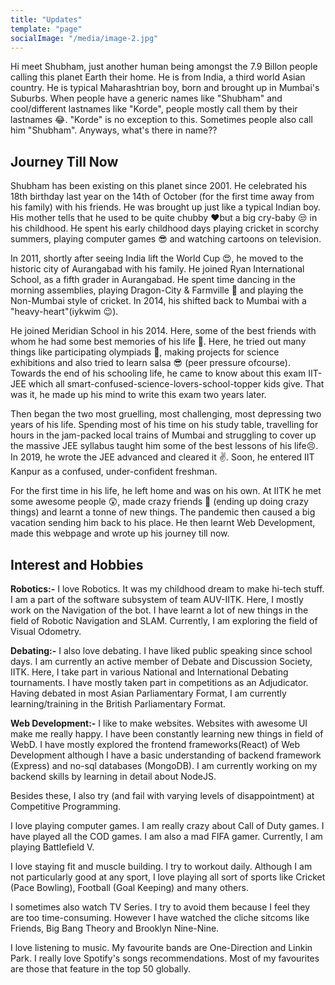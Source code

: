 ```yaml
---
title: "Updates"
template: "page"
socialImage: "/media/image-2.jpg"
---
```


Hi meet Shubham, just another human being amongst the 7.9 Billon people calling this planet Earth their home. He is from India, a third world Asian country. He is typical Maharashtrian boy, born and brought up in Mumbai's Suburbs. When people have a generic names like "Shubham" and cool/different lastnames like "Korde", people mostly call them by their lastnames 😂. "Korde" is no exception to this. Sometimes people also call him "Shubham". Anyways, what's there in name??
<!-- 
*Donec eu libero sit amet quam egestas semper. Aenean ultricies mi vitae est. Mauris placerat eleifend leo. Quisque sit amet est et sapien ullamcorper pharetra. Vestibulum erat wisi, condimentum sed, commodo vitae, ornare sit amet, wisi.* -->

## Journey Till Now

Shubham has been existing on this planet since 2001. He celebrated his 18th birthday last year on the 14th of October (for the first time away from his family) with his friends. He was brought up just like a typical Indian boy. His mother tells that he used to be quite chubby ♥but a big cry-baby 😒 in his childhood. He spent his early childhood days playing cricket in scorchy summers, playing computer games 😎 and watching cartoons on television.

In 2011, shortly after seeing India lift the World Cup 😍, he moved to the historic city of Aurangabad with his family. He joined Ryan International School, as a fifth grader in Aurangabad. He spent time dancing in the morning assemblies, playing Dragon-City & Farmville 🤩 and playing the Non-Mumbai style of cricket. In 2014, his shifted back to Mumbai with a "heavy-heart"(iykwim 😉).

He joined Meridian School in his 2014. Here, some of the best friends with whom he had some best memories of his life 🥰. Here, he tried out many things like participating olympiads 🤔, making projects for science exhibitions and also tried to learn salsa 😎 (peer pressure ofcourse). Towards the end of his schooling life, he came to know about this exam IIT-JEE which all smart-confused-science-lovers-school-topper kids give. That was it, he made up his mind to write this exam two years later.

Then began the two most gruelling, most challenging, most depressing two years of his life. Spending most of his time on his study table, travelling for hours in the jam-packed local trains of Mumbai and struggling to cover up the massive JEE syllabus taught him some of the best lessons of his life😣. In 2019, he wrote the JEE advanced and cleared it ✌. Soon, he entered IIT Kanpur as a confused, under-confident freshman.

For the first time in his life, he left home and was on his own. At IITK he met some awesome people 😲, made crazy friends 🥳 (ending up doing crazy things) and learnt a tonne of new things. The pandemic then caused a big vacation sending him back to his place. He then learnt Web Development, made this webpage and wrote up his journey till now.

## Interest and Hobbies

**Robotics:-** I love Robotics. It was my childhood dream to make hi-tech stuff. I am a part of the software subsystem of team AUV-IITK. Here, I mostly work on the Navigation of the bot. I have learnt a lot of new things in the field of Robotic Navigation and SLAM. Currently, I am exploring the field of Visual Odometry.

**Debating:-** I also love debating. I have liked public speaking since school days. I am currently an active member of Debate and Discussion Society, IITK. Here, I take part in various National and International Debating tournaments. I have mostly taken part in competitions as an Adjudicator. Having debated in most Asian Parliamentary Format, I am currently learning/training in the British Parliamentary Format.

**Web Development:-** I like to make websites. Websites with awesome UI make me really happy. I have been constantly learning new things in field of WebD. I have mostly explored the frontend frameworks(React) of Web Development although I have a basic understanding of backend framework (Express) and no-sql databases (MongoDB). I am currently working on my backend skills by learning in detail about NodeJS.

Besides these, I also try (and fail with varying levels of disappointment) at Competitive Programming.

I love playing computer games. I am really crazy about Call of Duty games. I have played all the COD games. I am also a mad FIFA gamer. Currently, I am playing Battlefield V.

I love staying fit and muscle building. I try to workout daily. Although I am not particularly good at any sport, I love playing all sort of sports like Cricket (Pace Bowling), Football (Goal Keeping) and many others.

I sometimes also watch TV Series. I try to avoid them because I feel they are too time-consuming. However I have watched the cliche sitcoms like Friends, Big Bang Theory and Brooklyn Nine-Nine.

I love listening to music. My favourite bands are One-Direction and Linkin Park. I really love Spotify's songs recommendations. Most of my favourites are those that feature in the top 50 globally.